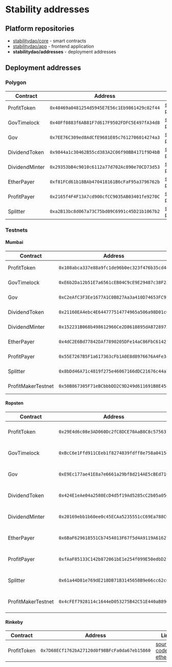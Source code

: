 # Stability addresses

## Platform repositories

- [stabilitydao/core](https://github.com/stabilitydao/core) - smart contracts
- [stabilitydao/app](https://github.com/stabilitydao/app) - frontend application
- **stabilitydao/addresses** - deployment addresses


## Deployment addresses
### Polygon

| Contract       | Address                                      | Links                                                                                                                                                                                           |
|----------------|----------------------------------------------|-------------------------------------------------------------------------------------------------------------------------------------------------------------------------------------------------|
| ProfitToken    | `0x48469a0481254d5945E7E56c1Eb9861429c02f44` | [source code](https://github.com/stabilitydao/core/blob/develop/contracts/ProfitToken.sol) [polygonscan](https://polygonscan.com/address/0x48469a0481254d5945E7E56c1Eb9861429c02f44)            |
| GovTimelock    | `0x40Ff0883f6AB81F7d617F9502FDFC5E497fA34d8` | [source code](https://github.com/stabilitydao/core/blob/develop/contracts/governance/GovTimelock.sol) [polygonscan](https://polygonscan.com/address/0x40Ff0883f6AB81F7d617F9502FDFC5E497fA34d8) |
| Gov            | `0x7EE76C309ed8AdCfE9681E05c7612706014274a3` | [source code](https://github.com/stabilitydao/core/blob/develop/contracts/governance/Gov.sol) [polygonscan](https://polygonscan.com/address/0x7EE76C309ed8AdCfE9681E05c7612706014274a3)         |
| DividendToken  | `0x9844a1c30462B55cd383A2C06f90BB4171f9D4bB` | [source code](https://github.com/stabilitydao/core/blob/develop/contracts/token/DividendToken.sol) [polygonscan](https://polygonscan.com/address/0x9844a1c30462B55cd383A2C06f90BB4171f9D4bB)    |
| DividendMinter | `0x29353bB4c9010c6112a77d702Ac890e70CD73d53` | [source code](https://github.com/stabilitydao/core/blob/develop/contracts/pool/DividendMinter.sol) [polygonscan](https://polygonscan.com/address/0x29353bB4c9010c6112a77d702Ac890e70CD73d53)    |
| EtherPayer     | `0xf81FCd61b18BAb470418161B6cFaF95a3796762b` | [source code](https://github.com/stabilitydao/core/blob/develop/contracts/payer/EtherPayer.sol) [polygonscan](https://polygonscan.com/address/0xf81FCd61b18BAb470418161B6cFaF95a3796762b)       |
| ProfitPayer    | `0x2165f4F4F13A7cd900cfCC9035AB03401fe9270C` | [source code](https://github.com/stabilitydao/core/blob/develop/contracts/payer/ProfitPayer.sol) [polygonscan](https://polygonscan.com/address/0x2165f4F4F13A7cd900cfCC9035AB03401fe9270C)      |
| Splitter       | `0xa2B13bc8d067a73C75bd09C6991c45D21b1067b2` | [source code](https://github.com/stabilitydao/core/blob/develop/contracts/splitter/Splitter.sol) [polygonscan](https://polygonscan.com/address/0xa2B13bc8d067a73C75bd09C6991c45D21b1067b2)      |

### Testnets

#### Mumbai

| Contract           | Address                                      | Links                                                                                                                                                                                                  |
|--------------------|----------------------------------------------|--------------------------------------------------------------------------------------------------------------------------------------------------------------------------------------------------------|
| ProfitToken        | `0x108abca337e88a9fc1de96b0ec323f476b35cd44` | [source code](https://github.com/stabilitydao/core/blob/develop/contracts/token/ProfitToken.sol) [polygonscan](https://mumbai.polygonscan.com/address/0x108abca337e88a9fc1de96b0ec323f476b35cd44)      |
| GovTimelock        | `0xE6b2Da12b51E7a6561cEB04C9cE9E29487c38F23` | [source code](https://github.com/stabilitydao/core/blob/develop/contracts/governance/GovTimelock.sol) [polygonscan](https://mumbai.polygonscan.com/address/0xE6b2Da12b51E7a6561cEB04C9cE9E29487c38F23) |
| Gov                | `0xC2eAfC3F3Ee1677A1C0B827Aa3a410D74653FC91` | [source code](https://github.com/stabilitydao/core/blob/develop/contracts/governance/Gov.sol) [polygonscan](https://mumbai.polygonscan.com/address/0xC2eAfC3F3Ee1677A1C0B827Aa3a410D74653FC91)         |
| DividendToken      | `0x21160EA4ebc4E644777514774965a506a98D01c6` | [source code](https://github.com/stabilitydao/core/blob/develop/contracts/token/DividendToken.sol) [polygonscan](https://mumbai.polygonscan.com/address/0x21160EA4ebc4E644777514774965a506a98D01c6)    |
| DividendMinter     | `0x152231B068b498612966Ce2D8618895dA8728972` | [source code](https://github.com/stabilitydao/core/blob/develop/contracts/pool/DividendMinter.sol) [polygonscan](https://mumbai.polygonscan.com/address/0x152231B068b498612966Ce2D8618895dA8728972)    |
| EtherPayer         | `0x4dC2E6Bd77842DAf7890205DFe14aC86FbC61421` | [source code](https://github.com/stabilitydao/core/blob/develop/contracts/payer/EtherPayer.sol) [polygonscan](https://mumbai.polygonscan.com/address/0x4dC2E6Bd77842DAf7890205DFe14aC86FbC61421)       |
| ProfitPayer        | `0x55E7267B5F1a617363cFb1A0E8d8976676A4Fe34` | [source code](https://github.com/stabilitydao/core/blob/develop/contracts/payer/ProfitPayer.sol) [polygonscan](https://mumbai.polygonscan.com/address/0x55E7267B5F1a617363cFb1A0E8d8976676A4Fe34)      |
| Splitter           | `0x8bDd46A71c4819f275e46067166dDC21676c44a7` | [source code](https://github.com/stabilitydao/core/blob/develop/contracts/splitter/Splitter.sol) [polygonscan](https://mumbai.polygonscan.com/address/0x8bDd46A71c4819f275e46067166dDC21676c44a7)      |
| ProfitMakerTestnet | `0x50B867305F71eBCbbbDD2C9D249d611691B8E458` | [source code](https://github.com/stabilitydao/core/blob/develop/contracts/token/ProfitMakerTestnet.sol) [etherscan](https://mumbai.etherscan.io/address/0x50B867305F71eBCbbbDD2C9D249d611691B8E458)    |


#### Ropsten

| Contract           | Address                                      | Links                                                                                                                                                                                                |
|--------------------|----------------------------------------------|------------------------------------------------------------------------------------------------------------------------------------------------------------------------------------------------------|
| ProfitToken        | `0x29E4d6c08e3AD060Dc2fC8DCE70AaB8C8c57563F` | [source code](https://github.com/stabilitydao/core/blob/main/contracts/token/ProfitToken.sol) [etherscan](https://ropsten.etherscan.io/address/0x29E4d6c08e3AD060Dc2fC8DCE70AaB8C8c57563F)           |
| GovTimelock        | `0xBcC6e1Ffd911CEeb1f8274839fdff8e758a0415e` | [source code](https://github.com/stabilitydao/core/blob/develop/contracts/governance/GovTimelock.sol) [etherscan](https://ropsten.etherscan.io/address/0xBcC6e1Ffd911CEeb1f8274839fdff8e758a0415e)   |
| Gov                | `0xE9Ec177ae41E8a7e6661a29bf8d214AE5cBEd710` | [source code](https://github.com/stabilitydao/core/blob/develop/contracts/governance/Gov.sol) [etherscan](https://ropsten.etherscan.io/address/0xE9Ec177ae41E8a7e6661a29bf8d214AE5cBEd710)           |
| DividendToken      | `0x424E1eAe04a2580EcD4d5f19Ad5285cC2b05a05C` | [source code](https://github.com/stabilitydao/core/blob/develop/contracts/token/DividendToken.sol) [etherscan](https://ropsten.etherscan.io/address/0x424E1eAe04a2580EcD4d5f19Ad5285cC2b05a05C)      |
| DividendMinter     | `0x20169ebb1b60ee0c45ECAa5235551cC69Ea788C0` | [source code](https://github.com/stabilitydao/core/blob/develop/contracts/pool/DividendMinter.sol) [etherscan](https://ropsten.etherscan.io/address/0x20169ebb1b60ee0c45ECAa5235551cC69Ea788C0)      |
| EtherPayer         | `0x6BaF629618551Cb7454013F67f5d4A9119A61627` | [source code](https://github.com/stabilitydao/core/blob/develop/contracts/payer/EtherPayer.sol) [etherscan](https://ropsten.etherscan.io/address/0x6BaF629618551Cb7454013F67f5d4A9119A61627)         |
| ProfitPayer        | `0xfAaF85133C142b872061bE1e254f099E50edbD2f` | [source code](https://github.com/stabilitydao/core/blob/develop/contracts/payer/ProfitPayer.sol) [etherscan](https://ropsten.etherscan.io/address/0xfAaF85133C142b872061bE1e254f099E50edbD2f)        |
| Splitter           | `0x61a44D81e769dE218DB71B3145658B9e66cc62c0` | [source code](https://github.com/stabilitydao/core/blob/develop/contracts/splitter/Splitter.sol) [etherscan](https://ropsten.etherscan.io/address/0x61a44D81e769dE218DB71B3145658B9e66cc62c0)        |
| ProfitMakerTestnet | `0x4cFEf7928114c1644eD053275B42C51E440aB896` | [source code](https://github.com/stabilitydao/core/blob/develop/contracts/token/ProfitMakerTestnet.sol) [etherscan](https://ropsten.etherscan.io/address/0x4cFEf7928114c1644eD053275B42C51E440aB896) |


#### Rinkeby

| Contract    | Address                                      | Links                                                                                                                                                                                |
|-------------|----------------------------------------------|--------------------------------------------------------------------------------------------------------------------------------------------------------------------------------------|
| ProfitToken | `0x7D68ECf1762bA27120d0f98BFcFa0da67eb15860` | [source code](https://github.com/stabilitydao/core/blob/main/contracts/ProfitToken.sol) [etherscan](https://rinkeby.etherscan.io/address/0x7D68ECf1762bA27120d0f98BFcFa0da67eb15860) |
